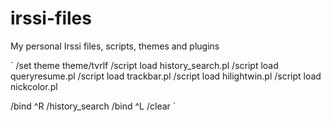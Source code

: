 irssi-files
===========

My personal Irssi files, scripts, themes and plugins

`
/set theme theme/tvrlf
/script load history_search.pl
/script load queryresume.pl
/script load trackbar.pl
/script load hilightwin.pl
/script load nickcolor.pl

/bind ^R /history_search
/bind ^L /clear
`

